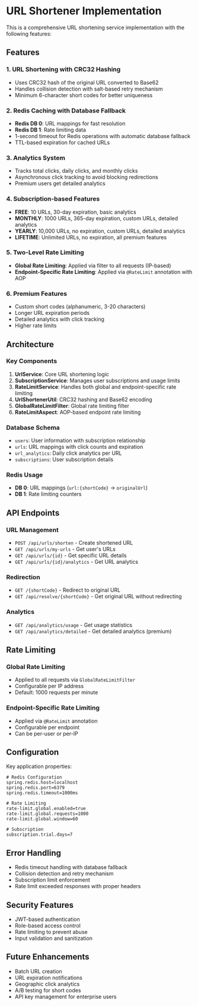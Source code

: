 # URL Shortener Implementation

This is a comprehensive URL shortening service implementation with the following features:

## Features

### 1. URL Shortening with CRC32 Hashing
- Uses CRC32 hash of the original URL converted to Base62
- Handles collision detection with salt-based retry mechanism
- Minimum 6-character short codes for better uniqueness

### 2. Redis Caching with Database Fallback
- **Redis DB 0**: URL mappings for fast resolution
- **Redis DB 1**: Rate limiting data
- 1-second timeout for Redis operations with automatic database fallback
- TTL-based expiration for cached URLs

### 3. Analytics System
- Tracks total clicks, daily clicks, and monthly clicks
- Asynchronous click tracking to avoid blocking redirections
- Premium users get detailed analytics

### 4. Subscription-based Features
- **FREE**: 10 URLs, 30-day expiration, basic analytics
- **MONTHLY**: 1000 URLs, 365-day expiration, custom URLs, detailed analytics
- **YEARLY**: 10,000 URLs, no expiration, custom URLs, detailed analytics
- **LIFETIME**: Unlimited URLs, no expiration, all premium features

### 5. Two-Level Rate Limiting
- **Global Rate Limiting**: Applied via filter to all requests (IP-based)
- **Endpoint-Specific Rate Limiting**: Applied via `@RateLimit` annotation with AOP

### 6. Premium Features
- Custom short codes (alphanumeric, 3-20 characters)
- Longer URL expiration periods
- Detailed analytics with click tracking
- Higher rate limits

## Architecture

### Key Components

1. **UrlService**: Core URL shortening logic
2. **SubscriptionService**: Manages user subscriptions and usage limits
3. **RateLimitService**: Handles both global and endpoint-specific rate limiting
4. **UrlShortenerUtil**: CRC32 hashing and Base62 encoding
5. **GlobalRateLimitFilter**: Global rate limiting filter
6. **RateLimitAspect**: AOP-based endpoint rate limiting

### Database Schema

- `users`: User information with subscription relationship
- `urls`: URL mappings with click counts and expiration
- `url_analytics`: Daily click analytics per URL
- `subscriptions`: User subscription details

### Redis Usage

- **DB 0**: URL mappings (`url:{shortCode}` → `originalUrl`)
- **DB 1**: Rate limiting counters

## API Endpoints

### URL Management
- `POST /api/urls/shorten` - Create shortened URL
- `GET /api/urls/my-urls` - Get user's URLs
- `GET /api/urls/{id}` - Get specific URL details
- `GET /api/urls/{id}/analytics` - Get URL analytics

### Redirection
- `GET /{shortCode}` - Redirect to original URL
- `GET /api/resolve/{shortCode}` - Get original URL without redirecting

### Analytics
- `GET /api/analytics/usage` - Get usage statistics
- `GET /api/analytics/detailed` - Get detailed analytics (premium)

## Rate Limiting

### Global Rate Limiting
- Applied to all requests via `GlobalRateLimitFilter`
- Configurable per IP address
- Default: 1000 requests per minute

### Endpoint-Specific Rate Limiting
- Applied via `@RateLimit` annotation
- Configurable per endpoint
- Can be per-user or per-IP

## Configuration

Key application properties:
```properties
# Redis Configuration
spring.redis.host=localhost
spring.redis.port=6379
spring.redis.timeout=1000ms

# Rate Limiting
rate-limit.global.enabled=true
rate-limit.global.requests=1000
rate-limit.global.window=60

# Subscription
subscription.trial.days=7
```

## Error Handling

- Redis timeout handling with database fallback
- Collision detection and retry mechanism
- Subscription limit enforcement
- Rate limit exceeded responses with proper headers

## Security Features

- JWT-based authentication
- Role-based access control
- Rate limiting to prevent abuse
- Input validation and sanitization

## Future Enhancements

- Batch URL creation
- URL expiration notifications
- Geographic click analytics
- A/B testing for short codes
- API key management for enterprise users
